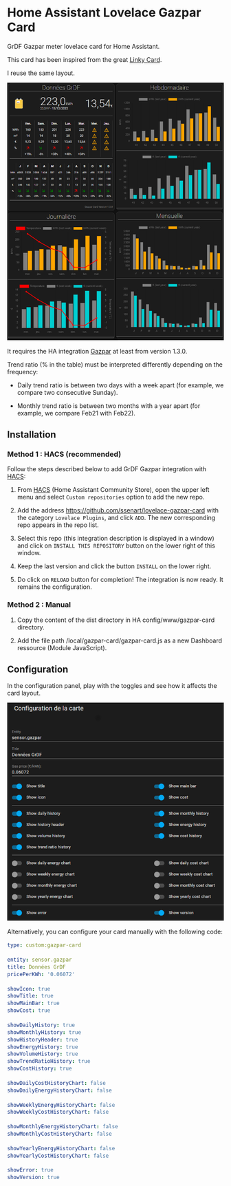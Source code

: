 # Home Assistant Lovelace Gazpar Card

GrDF Gazpar meter lovelace card for Home Assistant.

This card has been inspired from the great [Linky Card](https://github.com/saniho/content-card-linky).

I reuse the same layout.

![Gazpar Card](images/gazpar-card.png)

It requires the HA integration [Gazpar](https://github.com/ssenart/home-assistant-gazpar) at least from version 1.3.0.

Trend ratio (% in the table) must be interpreted differently depending on the frequency:

- Daily trend ratio is between two days with a week apart (for example, we compare two consecutive Sunday).

- Monthly trend ratio is between two months with a year apart (for example, we compare Feb21 with Feb22).

## Installation

### Method 1 : HACS (recommended)

Follow the steps described below to add GrDF Gazpar integration with [HACS](https://hacs.xyz/):

1. From [HACS](https://hacs.xyz/) (Home Assistant Community Store), open the upper left menu and select `Custom repositories` option to add the new repo.

2. Add the address <https://github.com/ssenart/lovelace-gazpar-card> with the category `Lovelace Plugins`, and click `ADD`. The new corresponding repo appears in the repo list.

3. Select this repo (this integration description is displayed in a window) and click on `INSTALL THIS REPOSITORY` button on the lower right of this window.

4. Keep the last version and click the button `INSTALL` on the lower right.

5. Do click on `RELOAD` button for completion! The integration is now ready. It remains the configuration.

### Method 2 : Manual

1. Copy the content of the dist directory in HA config/www/gazpar-card directory.

2. Add the file path /local/gazpar-card/gazpar-card.js as a new Dashboard ressource (Module JavaScript).

## Configuration

In the configuration panel, play with the toggles and see how it affects the card layout.

![Gazpar Card Configuration](images/gazpar-card-editor.png)

Alternatively, you can configure your card manually with the following code:

```yaml
type: custom:gazpar-card

entity: sensor.gazpar
title: Données GrDF
pricePerKWh: '0.06072'

showIcon: true
showTitle: true
showMainBar: true
showCost: true

showDailyHistory: true
showMonthlyHistory: true
showHistoryHeader: true
showEnergyHistory: true
showVolumeHistory: true
showTrendRatioHistory: true
showCostHistory: true

showDailyCostHistoryChart: false
showDailyEnergyHistoryChart: false

showWeeklyEnergyHistoryChart: false
showWeeklyCostHistoryChart: false

showMonthlyEnergyHistoryChart: false
showMonthlyCostHistoryChart: false

showYearlyEnergyHistoryChart: false
showYearlyCostHistoryChart: false

showError: true
showVersion: true
``` 


